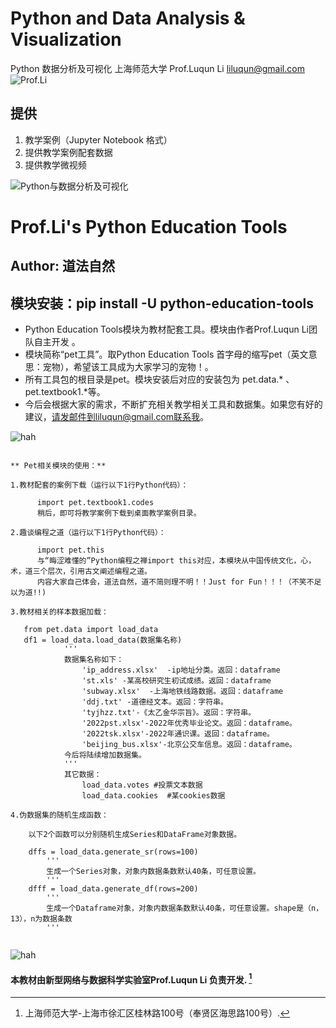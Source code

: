 # Python and Data Analysis & Visualization
 Python 数据分析及可视化
 上海师范大学  Prof.Luqun Li  <liluqun@gmail.com>
 ![Prof.Li](https://www.python.org/static/img/python-logo@2x.png)

## 提供  
1. 教学案例（Jupyter Notebook 格式）
2. 提供教学案例配套数据
3. 提供教学微视频


![Python与数据分析及可视化](https://imgservice.suning.cn/uimg1/b2c/image/gIH3lXgAHfqhSFy_QvLmpQ.jpg_800w_800h_4e)
# Prof.Li's Python Education Tools

## Author: 道法自然

## **模块安装：pip install -U python-education-tools**

* Python Education Tools模块为教材配套工具。模块由作者Prof.Luqun Li团队自主开发 。
* 模块简称“pet工具”。取Python Education Tools 首字母的缩写pet（英文意思：宠物），希望该工具成为大家学习的宠物！。
* 所有工具包的根目录是pet。模块安装后对应的安装包为 pet.data.* 、pet.textbook1.*等。
* 今后会根据大家的需求，不断扩充相关教学相关工具和数据集。如果您有好的建议，请发邮件到liluqun@gmail.com联系我。

![hah](https://tse1-mm.cn.bing.net/th/id/OIP-C.1WzofyXU4XlVG1soFYMmpgHaEc?w=273&h=180&c=7&r=0&o=5&dpr=2&pid=1.7)

`````

** Pet相关模块的使用：**

1.教材配套的案例下载（运行以下1行Python代码）：
 
      import pet.textbook1.codes
      稍后，即可将教学案例下载到桌面教学案例目录。
  
2.趣谈编程之道（运行以下1行Python代码）：
  
      import pet.this
      与“晦涩难懂的”Python编程之禅import this对应，本模块从中国传统文化，心，术，道三个层次，引用古文阐述编程之道。
      内容大家自己体会，道法自然，道不简则理不明！！Just for Fun！！！（不笑不足以为道!!)

3.教材相关的样本数据加载：

   from pet.data import load_data
   df1 = load_data.load_data(数据集名称)
            '''
            数据集名称如下：
                'ip_address.xlsx'  -ip地址分类。返回：dataframe
                'st.xls' -某高校研究生初试成绩。返回：dataframe
                'subway.xlsx'  -上海地铁线路数据。返回：dataframe
                'ddj.txt' -道德经文本。返回：字符串。
                'tyjhzz.txt'-《太乙金华宗旨》。返回：字符串。
                '2022pst.xlsx'-2022年优秀毕业论文。返回：dataframe。
                '2022tsk.xlsx'-2022年通识课。返回：dataframe。
                'beijing_bus.xlsx'-北京公交车信息。返回：dataframe。
            今后将陆续增加数据集。
            '''
            其它数据：
                load_data.votes #投票文本数据
                load_data.cookies  #某cookies数据

4.伪数据集的随机生成函数：

    以下2个函数可以分别随机生成Series和DataFrame对象数据。
    
    dffs = load_data.generate_sr(rows=100)
        '''
        生成一个Series对象，对象内数据条数默认40条，可任意设置。
        '''
    dfff = load_data.generate_df(rows=200)
        '''
        生成一个Dataframe对象，对象内数据条数默认40条，可任意设置。shape是（n，13），n为数据条数
        '''


`````

![hah](https://img.niuqiuyi.com/202210/19/012355471.png)



#### 本教材由新型网络与数据科学实验室Prof.Luqun Li 负责开发. [^1]

[^1]: 上海师范大学-上海市徐汇区桂林路100号（奉贤区海思路100号）.

